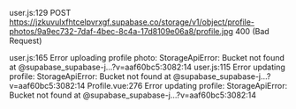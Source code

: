user.js:129 
 POST https://jzkuvulxfhtcelpvrxgf.supabase.co/storage/v1/object/profile-photos/9a9ec732-7daf-4bec-8c4a-17d8109e06a8/profile.jpg 400 (Bad Request)

user.js:165 Error uploading profile photo: StorageApiError: Bucket not found
    at @supabase_supabase-j…?v=aaf60bc5:3082:14
user.js:115 Error updating profile: StorageApiError: Bucket not found
    at @supabase_supabase-j…?v=aaf60bc5:3082:14
Profile.vue:276 Error updating profile: StorageApiError: Bucket not found
    at @supabase_supabase-j…?v=aaf60bc5:3082:14
﻿